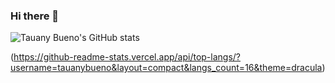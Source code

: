 ### Hi there 👋

![Tauany Bueno's GitHub stats](https://github-readme-stats.vercel.app/api?username=tauanybueno&theme=dracula&show_icons=true)

(https://github-readme-stats.vercel.app/api/top-langs/?username=tauanybueno&layout=compact&langs_count=16&theme=dracula)




<!--
**tauanybueno/tauanybueno** is a ✨ _special_ ✨ repository because its `README.md` (this file) appears on your GitHub profile.

Here are some ideas to get you started:

- 🔭 I’m currently working on ...
- 🌱 I’m currently learning ...
- 👯 I’m looking to collaborate on ...
- 🤔 I’m looking for help with ...
- 💬 Ask me about ...
- 📫 How to reach me: ...
- 😄 Pronouns: ...
- ⚡ Fun fact: ...
-->
